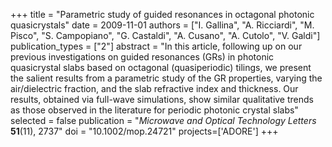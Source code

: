 +++
title = "Parametric study of guided resonances in octagonal photonic quasicrystals"
date = 2009-11-01
authors = ["I. Gallina", "A. Ricciardi", "M. Pisco", "S. Campopiano", "G. Castaldi", "A. Cusano", "A. Cutolo", "V. Galdi"]
publication_types = ["2"]
abstract = "In this article, following up on our previous investigations on guided resonances (GRs) in photonic quasicrystal slabs based on octagonal (quasiperiodic) tilings, we present the salient results from a parametric study of the GR properties, varying the air/dielectric fraction, and the slab refractive index and thickness. Our results, obtained via full-wave simulations, show similar qualitative trends as those observed in the literature for periodic photonic crystal slabs"
selected = false
publication = "*Microwave and Optical Technology Letters* **51**(11), 2737"
doi = "10.1002/mop.24721"
projects=['ADORE']
+++
